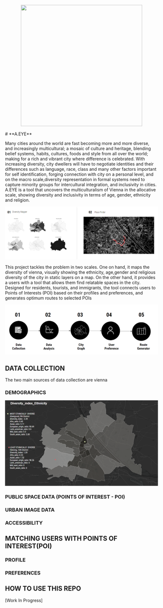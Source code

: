<p align="center"><img src='./assets/AEye.gif' width=400 height=400 ></p>
# **A.EYE**

Many cities around the world are fast becoming more and more diverse, and increasingly multicultural;  a mosaic of culture and heritage, blending belief systems, habits, cultures, foods and style from all over the world; making for a rich and vibrant city where difference is celebrated. With increasing diversity, city dwellers will have to negotiate identities and their differences such as language, race, class and many other factors important for self identification, forging connection with city on a personal level, and on the macro scale,diversity representation in formal systems need to capture minority groups for intercultural integration, and inclusivity in cities. A.EYE is a tool that uncovers the multiculturalism of Vienna in the allocative scale, showing diversity and inclusivity in terms of age, gender, ethnicity and religion.

![Methodology overview](/assets/Solutions.png)

This project tackles the problem in two scales. One on hand, it maps the diversity of vienna, visually showing the ethnicity, age,gender and religious diversity of the city in static layers on a map. On the other hand, it provides a users with a tool that allows them find relatable spaces in the city. Designed for residents, tourists, and immigrants, the tool connects users to Points of Interests (POI) based on their profiles and preferences, and generates optimum routes to selected POIs

![Methodology overview](/assets/Methodology.png)


## **DATA COLLECTION**
The two main sources of data collection are vienna

### DEMOGRAPHICS
![Methodology overview](/assets/Diversity.png)
### PUBLIC SPACE DATA (POINTS OF INTEREST - POI)
### URBAN IMAGE DATA
### ACCESSIBILITY

## MATCHING USERS WITH POINTS OF INTEREST(POI)
### PROFILE
### PREFERENCES

## HOW TO USE THIS REPO

[Work In Progress]